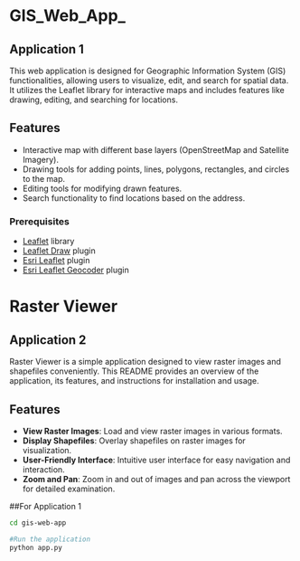 # GIS_Web_App_

## Application 1
This web application is designed for Geographic Information System (GIS) functionalities, allowing users to visualize, edit, and search for spatial data. It utilizes the Leaflet library for interactive maps and includes features like drawing, editing, and searching for locations.

## Features

- Interactive map with different base layers (OpenStreetMap and Satellite Imagery).
- Drawing tools for adding points, lines, polygons, rectangles, and circles to the map.
- Editing tools for modifying drawn features.
- Search functionality to find locations based on the address.


### Prerequisites

- [Leaflet](https://leafletjs.com/) library
- [Leaflet Draw](https://leaflet.github.io/Leaflet.draw/docs/leaflet-draw-latest.html) plugin
- [Esri Leaflet](https://esri.github.io/esri-leaflet/) plugin
- [Esri Leaflet Geocoder](https://esri.github.io/esri-leaflet/api-reference/controls/geocoder.html) plugin


# Raster Viewer 
## Application 2

Raster Viewer is a simple application designed to view raster images and shapefiles conveniently. This README provides an overview of the application, its features, and instructions for installation and usage.

## Features

- **View Raster Images**: Load and view raster images in various formats.
- **Display Shapefiles**: Overlay shapefiles on raster images for visualization.
- **User-Friendly Interface**: Intuitive user interface for easy navigation and interaction.
- **Zoom and Pan**: Zoom in and out of images and pan across the viewport for detailed examination.


##For Application 1
```bash
cd gis-web-app

#Run the application
python app.py

